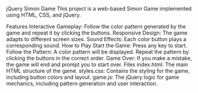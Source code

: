 jQuery Simon Game
This project is a web-based Simon Game implemented using HTML, CSS, and jQuery.

Features
Interactive Gameplay: Follow the color pattern generated by the game and repeat it by clicking the buttons.
Responsive Design: The game adapts to different screen sizes.
Sound Effects: Each color button plays a corresponding sound.
How to Play
Start the Game: Press any key to start.
Follow the Pattern: A color pattern will be displayed. Repeat the pattern by clicking the buttons in the correct order.
Game Over: If you make a mistake, the game will end and prompt you to start over.
Files
index.html: The main HTML structure of the game.
styles.css: Contains the styling for the game, including button colors and layout.
game.js: The jQuery logic for game mechanics, including pattern generation and user interaction.
